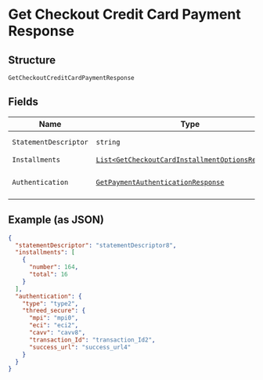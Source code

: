 
# Get Checkout Credit Card Payment Response

## Structure

`GetCheckoutCreditCardPaymentResponse`

## Fields

| Name | Type | Tags | Description |
|  --- | --- | --- | --- |
| `StatementDescriptor` | `string` | Optional | Descrição na fatura |
| `Installments` | [`List<GetCheckoutCardInstallmentOptionsResponse>`](../../doc/models/get-checkout-card-installment-options-response.md) | Optional | Parcelas |
| `Authentication` | [`GetPaymentAuthenticationResponse`](../../doc/models/get-payment-authentication-response.md) | Optional | Payment Authentication response |

## Example (as JSON)

```json
{
  "statementDescriptor": "statementDescriptor8",
  "installments": [
    {
      "number": 164,
      "total": 16
    }
  ],
  "authentication": {
    "type": "type2",
    "threed_secure": {
      "mpi": "mpi0",
      "eci": "eci2",
      "cavv": "cavv8",
      "transaction_Id": "transaction_Id2",
      "success_url": "success_url4"
    }
  }
}
```


